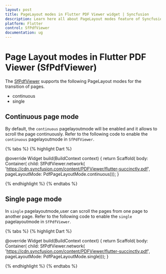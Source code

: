```yaml
---
layout: post
title: PageLayout modes in Flutter PDF Viewer widget | Syncfusion
description: Learn here all about PageLayout modes feature of Syncfusion Flutter PDF Viewer (SfPdfViewer) widget and more.
platform: Flutter
control: SfPdfViewer
documentation: ug
---
```


# Page Layout modes in Flutter PDF Viewer (SfPdfViewer)

The [SfPdfViewer](https://pub.dev/documentation/syncfusion_flutter_pdfviewer/latest/pdfviewer/SfPdfViewer-class.html) supports the following PageLayout modes for the transition of pages.

* continuous
* single

## Continuous page mode

By default, the `continuous` pagelayoutmode will be enabled and it allows to scroll the page continuously. Refer to the following code to enable the `continuous` pagelayoutmode in `SfPdfViewer`.

{% tabs %}
{% highlight Dart %}

@override
Widget build(BuildContext context) {
  return Scaffold(
      body: Container(
          child: SfPdfViewer.network(
              'https://cdn.syncfusion.com/content/PDFViewer/flutter-succinctly.pdf', 
              pageLayoutMode: PdfPageLayoutMode.continuous)));
}

{% endhighlight %}
{% endtabs %}

## Single page mode

In `single` pagelayoutmode,user can scroll the pages from one page to another page. Refer to the following code to enable the `single` pagelayoutmode in `SfPdfViewer`.

{% tabs %}
{% highlight Dart %}

@override
Widget build(BuildContext context) {
  return Scaffold(
      body: Container(
          child: SfPdfViewer.network(
              'https://cdn.syncfusion.com/content/PDFViewer/flutter-succinctly.pdf', 
             pageLayoutMode: PdfPageLayoutMode.single)));
}

{% endhighlight %}
{% endtabs %}